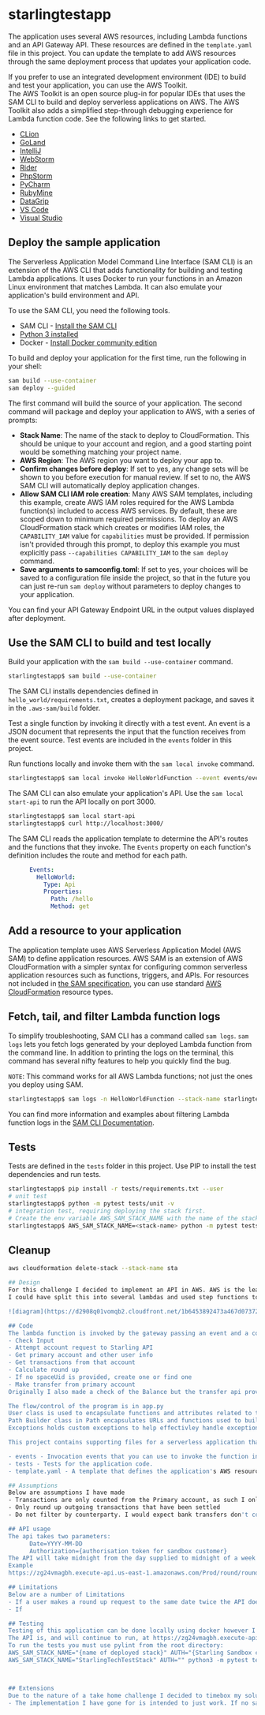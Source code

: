 # starlingtestapp



The application uses several AWS resources, including Lambda functions and an API Gateway API. These resources are defined in the `template.yaml` file in this project. You can update the template to add AWS resources through the same deployment process that updates your application code.

If you prefer to use an integrated development environment (IDE) to build and test your application, you can use the AWS Toolkit.  
The AWS Toolkit is an open source plug-in for popular IDEs that uses the SAM CLI to build and deploy serverless applications on AWS. The AWS Toolkit also adds a simplified step-through debugging experience for Lambda function code. See the following links to get started.

* [CLion](https://docs.aws.amazon.com/toolkit-for-jetbrains/latest/userguide/welcome.html)
* [GoLand](https://docs.aws.amazon.com/toolkit-for-jetbrains/latest/userguide/welcome.html)
* [IntelliJ](https://docs.aws.amazon.com/toolkit-for-jetbrains/latest/userguide/welcome.html)
* [WebStorm](https://docs.aws.amazon.com/toolkit-for-jetbrains/latest/userguide/welcome.html)
* [Rider](https://docs.aws.amazon.com/toolkit-for-jetbrains/latest/userguide/welcome.html)
* [PhpStorm](https://docs.aws.amazon.com/toolkit-for-jetbrains/latest/userguide/welcome.html)
* [PyCharm](https://docs.aws.amazon.com/toolkit-for-jetbrains/latest/userguide/welcome.html)
* [RubyMine](https://docs.aws.amazon.com/toolkit-for-jetbrains/latest/userguide/welcome.html)
* [DataGrip](https://docs.aws.amazon.com/toolkit-for-jetbrains/latest/userguide/welcome.html)
* [VS Code](https://docs.aws.amazon.com/toolkit-for-vscode/latest/userguide/welcome.html)
* [Visual Studio](https://docs.aws.amazon.com/toolkit-for-visual-studio/latest/user-guide/welcome.html)

## Deploy the sample application

The Serverless Application Model Command Line Interface (SAM CLI) is an extension of the AWS CLI that adds functionality for building and testing Lambda applications. It uses Docker to run your functions in an Amazon Linux environment that matches Lambda. It can also emulate your application's build environment and API.

To use the SAM CLI, you need the following tools.

* SAM CLI - [Install the SAM CLI](https://docs.aws.amazon.com/serverless-application-model/latest/developerguide/serverless-sam-cli-install.html)
* [Python 3 installed](https://www.python.org/downloads/)
* Docker - [Install Docker community edition](https://hub.docker.com/search/?type=edition&offering=community)

To build and deploy your application for the first time, run the following in your shell:

```bash
sam build --use-container
sam deploy --guided
```

The first command will build the source of your application. The second command will package and deploy your application to AWS, with a series of prompts:

* **Stack Name**: The name of the stack to deploy to CloudFormation. This should be unique to your account and region, and a good starting point would be something matching your project name.
* **AWS Region**: The AWS region you want to deploy your app to.
* **Confirm changes before deploy**: If set to yes, any change sets will be shown to you before execution for manual review. If set to no, the AWS SAM CLI will automatically deploy application changes.
* **Allow SAM CLI IAM role creation**: Many AWS SAM templates, including this example, create AWS IAM roles required for the AWS Lambda function(s) included to access AWS services. By default, these are scoped down to minimum required permissions. To deploy an AWS CloudFormation stack which creates or modifies IAM roles, the `CAPABILITY_IAM` value for `capabilities` must be provided. If permission isn't provided through this prompt, to deploy this example you must explicitly pass `--capabilities CAPABILITY_IAM` to the `sam deploy` command.
* **Save arguments to samconfig.toml**: If set to yes, your choices will be saved to a configuration file inside the project, so that in the future you can just re-run `sam deploy` without parameters to deploy changes to your application.

You can find your API Gateway Endpoint URL in the output values displayed after deployment.

## Use the SAM CLI to build and test locally

Build your application with the `sam build --use-container` command.

```bash
starlingtestapp$ sam build --use-container
```

The SAM CLI installs dependencies defined in `hello_world/requirements.txt`, creates a deployment package, and saves it in the `.aws-sam/build` folder.

Test a single function by invoking it directly with a test event. An event is a JSON document that represents the input that the function receives from the event source. Test events are included in the `events` folder in this project.

Run functions locally and invoke them with the `sam local invoke` command.

```bash
starlingtestapp$ sam local invoke HelloWorldFunction --event events/event.json
```

The SAM CLI can also emulate your application's API. Use the `sam local start-api` to run the API locally on port 3000.

```bash
starlingtestapp$ sam local start-api
starlingtestapp$ curl http://localhost:3000/
```

The SAM CLI reads the application template to determine the API's routes and the functions that they invoke. The `Events` property on each function's definition includes the route and method for each path.

```yaml
      Events:
        HelloWorld:
          Type: Api
          Properties:
            Path: /hello
            Method: get
```

## Add a resource to your application
The application template uses AWS Serverless Application Model (AWS SAM) to define application resources. AWS SAM is an extension of AWS CloudFormation with a simpler syntax for configuring common serverless application resources such as functions, triggers, and APIs. For resources not included in [the SAM specification](https://github.com/awslabs/serverless-application-model/blob/master/versions/2016-10-31.md), you can use standard [AWS CloudFormation](https://docs.aws.amazon.com/AWSCloudFormation/latest/UserGuide/aws-template-resource-type-ref.html) resource types.

## Fetch, tail, and filter Lambda function logs

To simplify troubleshooting, SAM CLI has a command called `sam logs`. `sam logs` lets you fetch logs generated by your deployed Lambda function from the command line. In addition to printing the logs on the terminal, this command has several nifty features to help you quickly find the bug.

`NOTE`: This command works for all AWS Lambda functions; not just the ones you deploy using SAM.

```bash
starlingtestapp$ sam logs -n HelloWorldFunction --stack-name starlingtestapp --tail
```

You can find more information and examples about filtering Lambda function logs in the [SAM CLI Documentation](https://docs.aws.amazon.com/serverless-application-model/latest/developerguide/serverless-sam-cli-logging.html).

## Tests

Tests are defined in the `tests` folder in this project. Use PIP to install the test dependencies and run tests.

```bash
starlingtestapp$ pip install -r tests/requirements.txt --user
# unit test
starlingtestapp$ python -m pytest tests/unit -v
# integration test, requiring deploying the stack first.
# Create the env variable AWS_SAM_STACK_NAME with the name of the stack we are testing
starlingtestapp$ AWS_SAM_STACK_NAME=<stack-name> python -m pytest tests/integration -v
```

## Cleanup

```bash
aws cloudformation delete-stack --stack-name sta

## Design
For this challenge I decided to implement an API in AWS. AWS is the leading cloud provider and more and more companies are migratnig to it. Specifically, I have utilised AWS Lambdas with an API Gateway. I chose to do it this way for a number of reasons. The first is that a round up is a simple calculation. It does not require a server to be running 24/7. Round ups are also not called frequently. Most likely once per week per user, another reason not to run a server. With this in mind a lambda function makes more sense, as it can be quiclly spun up and executed when needed. I decided to use python for this challenge as I wanted to develop quickly and reduce boiler plate code. 
I could have split this into several lambdas and used step functions to orchestrate them but if done too often a code base becomes very messy (when you have a very extensive API). Lambdas should be of sufficient size so that they can make use of warm-starts (when a request is made and an existing lambda hasn't been spun down yet, the API Gateway can re-use it)

![diagram](https://d2908q01vomqb2.cloudfront.net/1b6453892473a467d07372d45eb05abc2031647a/2017/08/17/1.png)

## Code
The lambda function is invoked by the gateway passing an event and a context to the lambda_handler function inside app.py. The general flow of the code is as follows:
- Check Input
- Attempt account request to Starling API
- Get primary account and other user info
- Get transactions from that account
- Calculate round up
- If no spaceUid is provided, create one or find one
- Make transfer from primary account
Originally I also made a check of the Balance but the transfer api provides an error message if there are insufficient funds which was more convenient.

The flow/control of the program is in app.py
User class is used to encapsulate functions and attributes related to the user, like account information, transaction list, round up functionality, etc
Path Builder class in Path encapsulates URLs and functions used to build and send requests to the Starling API
Exceptions holds custom exceptions to help effectivley handle exceptions and provide meaningful error messages for the API.

This project contains supporting files for a serverless application that you can deploy with the AWS SAM CLI:

- events - Invocation events that you can use to invoke the function in lambda console.
- tests - Tests for the application code. 
- template.yaml - A template that defines the application's AWS resources.

## Assumptions
Below are assumptions I have made
- Transactions are only counted from the Primary account, as such I only use the default category as well
- Only round up outgoing transactions that have been settled
- Do not filter by counterparty. I would expect bank transfers don't count in round ups but this was not mentioned in the spec.

## API usage
The api takes two parameters:
      Date=YYYY-MM-DD
      Authorization={authorisation token for sandbox customer}
The API will take midnight from the day supplied to midnight of a week later as the transaction window.
Example
https://zg24vmagbh.execute-api.us-east-1.amazonaws.com/Prod/round/roundup?date=2022&Authorization=d93h4pfsdch-cspdhsdiuchspd9

## Limitations
Below are a number of Limitations
- If a user makes a round up request to the same date twice the API does not check to see if one has already been done. It will just perform another round up.
- If 

## Testing
Testing of this application can be done locally using docker however I have implemented it so you can see a call to the API gateway.
The API is, and will continue to run, at https://zg24vmagbh.execute-api.us-east-1.amazonaws.com/Prod/round 
To run the tests you must use pylint from the root directory:
AWS_SAM_STACK_NAME="{name of deployed stack}" AUTH="{Starling Sandbox customer auth}" python -m pytest tests/integration -v
AWS_SAM_STACK_NAME="StarlingTechTestStack" AUTH="" python3 -m pytest tests/integration -vv



## Extensions
Due to the nature of a take home challenge I decided to timebox my solution to prevent it getting out of hand. Below are a number of extensions I would add to this implementation if I had spent more time on the challenge.
- The implementation I have gone for is intended to just work. If no savingsUid is provided, the API will try to find one, and if it cannot it will create one. This isn't inkeeping with segregation of duties.
